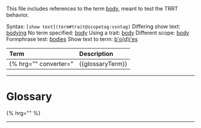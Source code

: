 This file includes references to the term [body](@), meant to test the TRRT behavior.

Syntax: `[show text](term#trait@scopetag:vsntag)`
Differing show text:    [bodying](body@)
No term specified:      [body](@)
Using a trait:          [body](#summary@)
Different scope:        [body](body#summary@trrt)
Formphrase test:        [bodies](@)
Show text to term:      [b'o(d)i'es](@)


| Term | Description |
| :--- | :---------- |
{% hrg="" converter="| {{glossaryTerm}} | {{glossaryText}} |\n" %}

---

# Glossary

{% hrg="" %}

---
